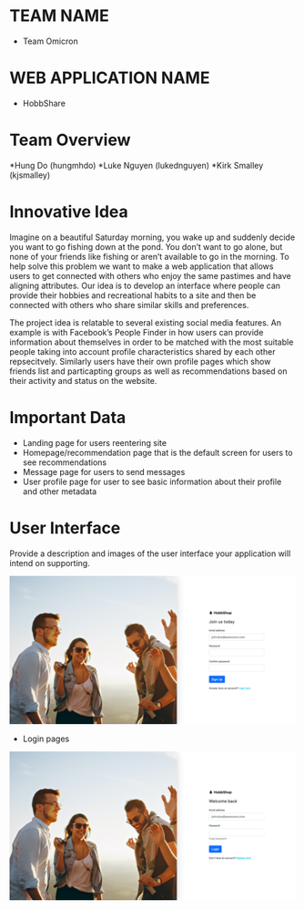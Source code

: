 # TEAM NAME

- Team Omicron

# WEB APPLICATION NAME

- HobbShare

# Team Overview

*Hung Do (hungmhdo)
*Luke Nguyen (lukednguyen)
\*Kirk Smalley (kjsmalley)

# Innovative Idea

Imagine on a beautiful Saturday morning, you wake up and suddenly decide you want to go fishing down at the pond. You don’t want to go alone, but none of your friends like fishing or aren’t available to go in the morning. To help solve this problem we want to make a web application that allows users to get connected with others who enjoy the same pastimes and have aligning attributes. Our idea is to develop an interface where people can provide their hobbies and recreational habits to a site and then be connected with others who share similar skills and preferences.

The project idea is relatable to several existing social media features. An example is with Facebook’s People Finder in how users can provide information about themselves in order to be matched with the most suitable people taking into account profile characteristics shared by each other repsecitvely. Similarly users have their own profile pages which show friends list and particapting groups as well as recommendations based on their activity and status on the website.

# Important Data

- Landing page for users reentering site
- Homepage/recommendation page that is the default screen for users to see recommendations
- Message page for users to send messages
- User profile page for user to see basic information about their profile and other metadata

# User Interface

Provide a description and images of the user interface your
application will intend on supporting.

![Signup page](images/signup.png)

- Login pages

![Login page](images/login.png)
